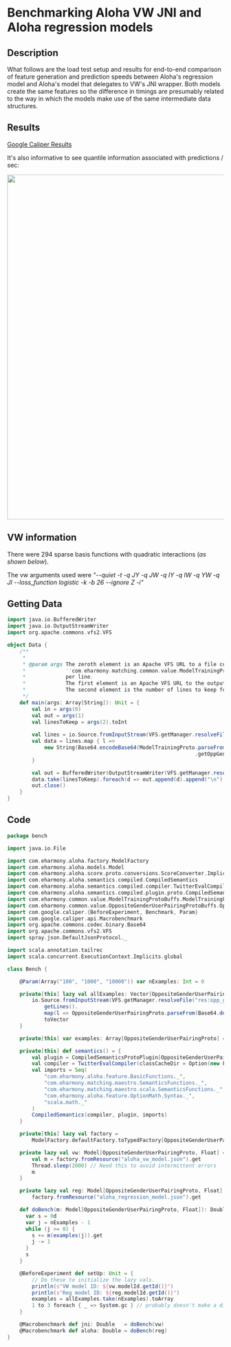 # Benchmarking Aloha VW JNI and Aloha regression models

## Description

What follows are the load test setup and results for end-to-end comparison of feature generation and prediction speeds
between Aloha's regression model and Aloha's model that delegates to VW's JNI wrapper.  Both models create the same 
features so the difference in timings are presumably related to the way in which the models make use of the same 
intermediate data structures.

## Results

[Google Caliper Results](https://microbenchmarks.appspot.com/runs/ec237dff-a8be-40f1-9f94-928ebfed298a#r:scenario.benchmarkSpec.parameters.nExamples,scenario.benchmarkSpec.methodName)

It's also informative to see quantile information associated with predictions / sec:

<img src="https://github.corp.eharmony.com/modeling/aloha/raw/master/aloha-vw-jni/doc/img/aloha_vs_jni_quartiles_small.png" width="800px" />

## VW information

There were 294 sparse basis functions with quadratic interactions (*as shown below*).   

The vw arguments used were *"--quiet -t -q JY -q JW -q IY -q IW -q YW -q JI --loss_function logistic -k -b 26 --ignore Z -i"*

## Getting Data

```scala
import java.io.BufferedWriter
import java.io.OutputStreamWriter
import org.apache.commons.vfs2.VFS

object Data {
    /**
     *
     * @param args The zeroth element is an Apache VFS URL to a file containing one base64 encoded 
     *             ''com.eharmony.matching.common.value.ModelTrainingProtoBuffs.ModelTrainingProto''
     *             per line.
     *             The first element is an Apache VFS URL to the output file.
     *             The second element is the number of lines to keep for the dataset.
     */
    def main(args: Array[String]): Unit = {
        val in = args(0)
        val out = args(1)
        val linesToKeep = args(2).toInt
        
        val lines = io.Source.fromInputStream(VFS.getManager.resolveFile(in).getContent.getInputStream).getLines()
        val data = lines.map { l =>
            new String(Base64.encodeBase64(ModelTrainingProto.parseFrom(Base64.decodeBase64(l))
                                                             .getOppGenderPairingProto.toByteArray))
        }

        val out = BufferedWriter(OutputStreamWriter(VFS.getManager.resolveFile(out).getContent.getOutputStream))
        data.take(linesToKeep).foreach(d => out.append(d).append("\n").flush())
        out.close()
    }
}
```

## Code


```scala
package bench

import java.io.File

import com.eharmony.aloha.factory.ModelFactory
import com.eharmony.aloha.models.Model
import com.eharmony.aloha.score.proto.conversions.ScoreConverter.Implicits._
import com.eharmony.aloha.semantics.compiled.CompiledSemantics
import com.eharmony.aloha.semantics.compiled.compiler.TwitterEvalCompiler
import com.eharmony.aloha.semantics.compiled.plugin.proto.CompiledSemanticsProtoPlugin
import com.eharmony.common.value.ModelTrainingProtoBuffs.ModelTrainingProto
import com.eharmony.common.value.OppositeGenderUserPairingProtoBuffs.OppositeGenderUserPairingProto
import com.google.caliper.{BeforeExperiment, Benchmark, Param}
import com.google.caliper.api.Macrobenchmark
import org.apache.commons.codec.binary.Base64
import org.apache.commons.vfs2.VFS
import spray.json.DefaultJsonProtocol._

import scala.annotation.tailrec
import scala.concurrent.ExecutionContext.Implicits.global

class Bench {

    @Param(Array("100", "1000", "10000")) var nExamples: Int = 0

    private[this] lazy val allExamples: Vector[OppositeGenderUserPairingProto] = {
        io.Source.fromInputStream(VFS.getManager.resolveFile("res:opp_gender_pairing_protos.b64.txt").getContent.getInputStream).
            getLines().
            map(l => OppositeGenderUserPairingProto.parseFrom(Base64.decodeBase64(l))).
            toVector
    }

    private[this] var examples: Array[OppositeGenderUserPairingProto] = _

    private[this] def semantics() = {
        val plugin = CompiledSemanticsProtoPlugin[OppositeGenderUserPairingProto]
        val compiler = TwitterEvalCompiler(classCacheDir = Option(new File("target/test-classes/generated")))
        val imports = Seq(
            "com.eharmony.aloha.feature.BasicFunctions._",
            "com.eharmony.matching.maestro.SemanticsFunctions._",
            "com.eharmony.matching.maestro.scala.SemanticsFunctions._",
            "com.eharmony.aloha.feature.OptionMath.Syntax._",
            "scala.math._"
        )
        CompiledSemantics(compiler, plugin, imports)
    }

    private[this] lazy val factory =  
        ModelFactory.defaultFactory.toTypedFactory[OppositeGenderUserPairingProto, Float](semantics())

    private lazy val vw: Model[OppositeGenderUserPairingProto, Float] = {
        val m = factory.fromResource("aloha_vw_model.json").get
        Thread.sleep(2000) // Need this to avoid intermittent errors
        m
    }

    private lazy val reg: Model[OppositeGenderUserPairingProto, Float] =
        factory.fromResource("aloha_regression_model.json").get

    def doBench(m: Model[OppositeGenderUserPairingProto, Float]): Double = {
      var s = 0d
      var j = nExamples - 1
      while (j >= 0) {
        s += m(examples(j)).get
        j -= 1
      }
      s
    }

    @BeforeExperiment def setUp: Unit = {
        // Do these to initialize the lazy vals.
        println(s"VW model ID: ${vw.modelId.getId()}")
        println(s"Reg model ID: ${reg.modelId.getId()}")
        examples = allExamples.take(nExamples).toArray
        1 to 3 foreach { _ => System.gc } // probably doesn't make a difference
    }

    @Macrobenchmark def jni: Double   = doBench(vw)
    @Macrobenchmark def aloha: Double = doBench(reg)
}
```
